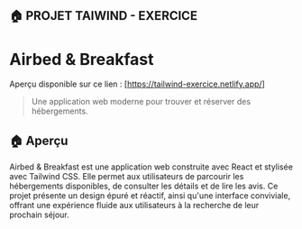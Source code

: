 ## 🏠 PROJET TAIWIND - EXERCICE
# Airbed & Breakfast

Aperçu disponible sur ce lien : [https://tailwind-exercice.netlify.app/]

> Une application web moderne pour trouver et réserver des hébergements.

## 🏠 Aperçu

Airbed & Breakfast est une application web construite avec React et stylisée avec Tailwind CSS. Elle permet aux utilisateurs de parcourir les hébergements disponibles, de consulter les détails et de lire les avis. Ce projet présente un design épuré et réactif, ainsi qu'une interface conviviale, offrant une expérience fluide aux utilisateurs à la recherche de leur prochain séjour.

